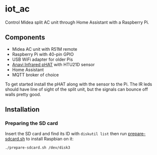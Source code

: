 # iot_ac

Control Midea split AC unit through Home Assistant with a Raspberry Pi.

## Components

* Midea AC unit with R51M remote
* Raspberry Pi with 40-pin GPIO
* USB WiFi adapter for older Pis
* [Anavi Infrared pHAT](https://www.crowdsupply.com/anavi-technology/infrared-phat) with HTU21D sensor
* Home Assistant
* MQTT broker of choice

To get started install the pHAT along with the sensor to the Pi. The IR leds should have line of sight of the split unit, but the signals can bounce off walls pretty good.

## Installation

### Preparing the SD card

Insert the SD card and find its ID with `diskutil list` then run [prepare-sdcard.sh](prepare-sdcard.sh) to install Raspbian on it:
```sh
./prepare-sdcard.sh /dev/disk3
```

